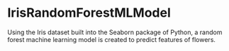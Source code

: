 # IrisRandomForestMLModel
Using the Iris dataset built into the Seaborn package of Python, a random forest machine learning model is created to predict features of flowers.
